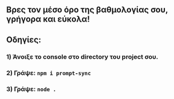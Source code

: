 ## **Βρες τον μέσο όρο της βαθμολογίας σου, γρήγορα και εύκολα!**
## **Οδηγίες:**
### **1) Άνοιξε το console στο directory του project σου.**
### **2) Γράψε: `npm i prompt-sync`**
### **3) Γράψε: `node .`**